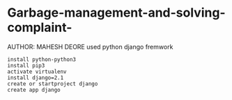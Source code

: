 # Garbage-management-and-solving-complaint-
AUTHOR:
    MAHESH DEORE
    used python django fremwork 
    
    install python-python3
    install pip3
    activate virtualenv
    install django=2.1
    create or startproject django 
    create app django
    
    
